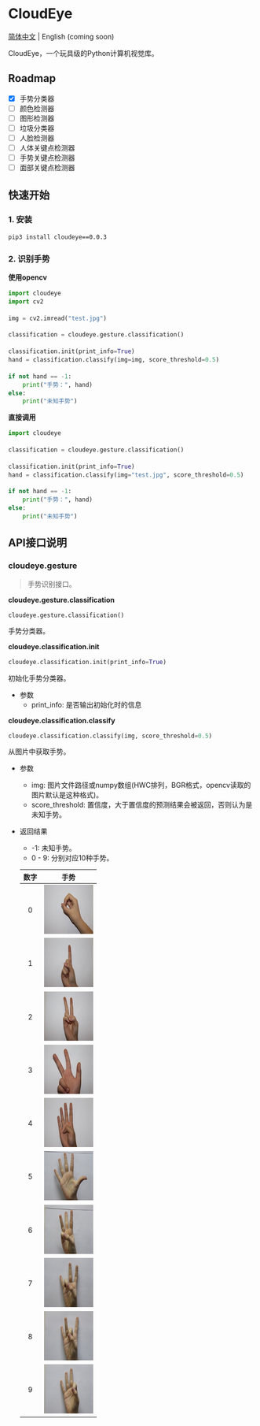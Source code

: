 # CloudEye
[简体中文](README.md) | English (coming soon)

CloudEye，一个玩具级的Python计算机视觉库。

## Roadmap

- [x] 手势分类器
- [ ] 颜色检测器
- [ ] 图形检测器
- [ ] 垃圾分类器
- [ ] 人脸检测器
- [ ] 人体关键点检测器
- [ ] 手势关键点检测器
- [ ] 面部关键点检测器

## 快速开始

### 1. 安装

```bash
pip3 install cloudeye==0.0.3
```

### 2. 识别手势

**使用opencv**

```python
import cloudeye
import cv2

img = cv2.imread("test.jpg")

classification = cloudeye.gesture.classification()

classification.init(print_info=True)
hand = classification.classify(img=img, score_threshold=0.5)

if not hand == -1: 
	print("手势：", hand)
else:
    print("未知手势")
```

**直接调用**

```python
import cloudeye

classification = cloudeye.gesture.classification()

classification.init(print_info=True)
hand = classification.classify(img="test.jpg", score_threshold=0.5)

if not hand == -1: 
	print("手势：", hand)
else:
    print("未知手势")
```

## API接口说明

### cloudeye.gesture

> 手势识别接口。

**cloudeye.gesture.classification**

```pytho
cloudeye.gesture.classification()
```

手势分类器。

**cloudeye.classification.init**

```python
cloudeye.classification.init(print_info=True)
```

初始化手势分类器。

- 参数
  - print_info: 是否输出初始化时的信息

**cloudeye.classification.classify**

```python
cloudeye.classification.classify(img, score_threshold=0.5)
```

从图片中获取手势。

- 参数

  - img: 图片文件路径或numpy数组(HWC排列，BGR格式，opencv读取的图片默认是这种格式)。
  - score_threshold: 置信度，大于置信度的预测结果会被返回，否则认为是未知手势。

- 返回结果

  - -1: 未知手势。
  - 0 - 9: 分别对应10种手势。

  | 数字 |           手势           |
  | :--: | :----------------------: |
  |  0   | ![](./images/hand_0.JPG) |
  |  1   | ![](./images/hand_1.JPG) |
  |  2   | ![](./images/hand_2.JPG) |
  |  3   | ![](./images/hand_3.JPG) |
  |  4   | ![](./images/hand_4.JPG) |
  |  5   | ![](./images/hand_5.JPG) |
  |  6   | ![](./images/hand_6.JPG) |
  |  7   | ![](./images/hand_7.JPG) |
  |  8   | ![](./images/hand_8.JPG) |
  |  9   | ![](./images/hand_9.JPG) |
